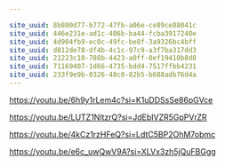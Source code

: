 ```yaml
---

site_uuid: 8b800d77-b772-47fb-a06e-ce89ce88041c
site_uuid: 446e231e-ad1c-406b-ba44-fcba3917240e
site_uuid: 4d904fb9-ec0c-49fc-be8f-3a9326bc4bff
site_uuid: d812de78-df4b-4c1c-97c9-a3f7ba317dd3
site_uuid: 21223c10-788b-4423-a0ff-0ef19410b8d8
site_uuid: 71169407-1d66-4735-bdd4-7517ffbb4231
site_uuid: 233f9e9b-0326-48c0-82b5-b688adb76d4a
---
```

https://youtu.be/6h9y1rLem4c?si=K1uDDSsSe86pGVce

https://youtu.be/LUTZ1NltzrQ?si=JdEbIVZR5GpPVrZR

https://youtu.be/4kCz1rzHFeQ?si=LdtC5BP2OhM7obmc

https://youtu.be/e6c_uwQwV9A?si=XLVx3zh5jQuFBGgg
